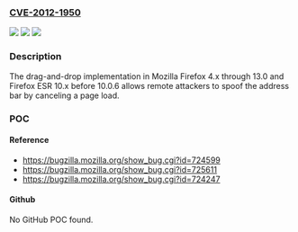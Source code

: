 ### [CVE-2012-1950](https://cve.mitre.org/cgi-bin/cvename.cgi?name=CVE-2012-1950)
![](https://img.shields.io/static/v1?label=Product&message=n%2Fa&color=blue)
![](https://img.shields.io/static/v1?label=Version&message=n%2Fa&color=blue)
![](https://img.shields.io/static/v1?label=Vulnerability&message=n%2Fa&color=brighgreen)

### Description

The drag-and-drop implementation in Mozilla Firefox 4.x through 13.0 and Firefox ESR 10.x before 10.0.6 allows remote attackers to spoof the address bar by canceling a page load.

### POC

#### Reference
- https://bugzilla.mozilla.org/show_bug.cgi?id=724599
- https://bugzilla.mozilla.org/show_bug.cgi?id=725611
- https://bugzilla.mozilla.org/show_bug.cgi?id=724247

#### Github
No GitHub POC found.

